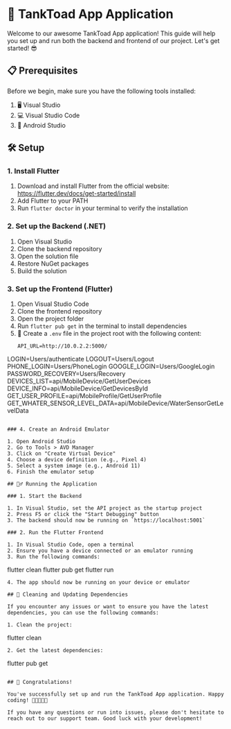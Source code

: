# 🚀 TankToad App Application

Welcome to our awesome TankToad App application! This guide will help you set up and run both the backend and frontend of our project. Let's get started! 😎

## 📋 Prerequisites

Before we begin, make sure you have the following tools installed:

1. 🖥️ Visual Studio
2. 💻 Visual Studio Code
3. 📱 Android Studio

## 🛠️ Setup

### 1. Install Flutter

1. Download and install Flutter from the official website: https://flutter.dev/docs/get-started/install
2. Add Flutter to your PATH
3. Run `flutter doctor` in your terminal to verify the installation

### 2. Set up the Backend (.NET)

1. Open Visual Studio
2. Clone the backend repository
3. Open the solution file
4. Restore NuGet packages
5. Build the solution

### 3. Set up the Frontend (Flutter)

1. Open Visual Studio Code
2. Clone the frontend repository
3. Open the project folder
4. Run `flutter pub get` in the terminal to install dependencies
5. 🔑 Create a `.env` file in the project root with the following content:
   ```
   API_URL=http://10.0.2.2:5000/
LOGIN=Users/authenticate
LOGOUT=Users/Logout
PHONE_LOGIN=Users/PhoneLogin
GOOGLE_LOGIN=Users/GoogleLogin
PASSWORD_RECOVERY=Users/Recovery
DEVICES_LIST=api/MobileDevice/GetUserDevices
DEVICE_INFO=api/MobileDevice/GetDevicesById
GET_USER_PROFILE=api/MobileProfile/GetUserProfile
GET_WHATER_SENSOR_LEVEL_DATA=api/MobileDevice/WaterSensorGetLevelData
   ```

### 4. Create an Android Emulator

1. Open Android Studio
2. Go to Tools > AVD Manager
3. Click on "Create Virtual Device"
4. Choose a device definition (e.g., Pixel 4)
5. Select a system image (e.g., Android 11)
6. Finish the emulator setup

## 🏃‍♂️ Running the Application

### 1. Start the Backend

1. In Visual Studio, set the API project as the startup project
2. Press F5 or click the "Start Debugging" button
3. The backend should now be running on `https://localhost:5001`

### 2. Run the Flutter Frontend

1. In Visual Studio Code, open a terminal
2. Ensure you have a device connected or an emulator running
3. Run the following commands:
   ```
   flutter clean
   flutter pub get
   flutter run
   ```
4. The app should now be running on your device or emulator

## 🧹 Cleaning and Updating Dependencies

If you encounter any issues or want to ensure you have the latest dependencies, you can use the following commands:

1. Clean the project:
   ```
   flutter clean
   ```
2. Get the latest dependencies:
   ```
   flutter pub get
   ```

## 🎉 Congratulations!

You've successfully set up and run the TankToad App application. Happy coding! 🚀👨‍💻👩‍💻

If you have any questions or run into issues, please don't hesitate to reach out to our support team. Good luck with your development!